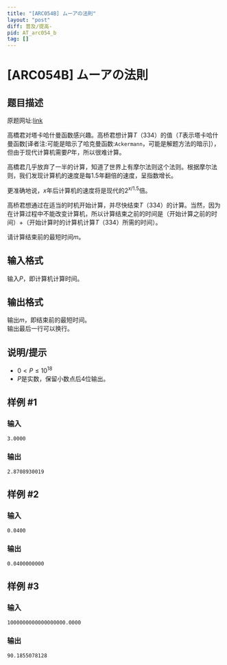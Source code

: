 ```yaml
---
title: "[ARC054B] ムーアの法則"
layout: "post"
diff: 普及/提高-
pid: AT_arc054_b
tag: []
---
```


# [ARC054B] ムーアの法則

## 题目描述

原题网址:[link](https://atcoder.jp/contests/arc054/tasks/arc054_b)



高橋君对塔卡哈什曼函数感兴趣。高桥君想计算$T（334）$的值（$T$表示塔卡哈什曼函数[译者注:可能是暗示了哈克曼函数:`Ackermann`，可能是解题方法的暗示]），但由于现代计算机需要$P$年，所以很难计算。

高橋君几乎放弃了一半的计算，知道了世界上有摩尔法则这个法则。根据摩尔法则，我们发现计算机的速度是每$1.5$年翻倍的速度，呈指数增长。

更准确地说，$x$年后计算机的速度将是现代的$2^{x/1.5}$倍。

高桥君想通过在适当的时机开始计算，并尽快结束$T（334）$的计算。当然，因为在计算过程中不能改变计算机，所以计算结束之前的时间是（开始计算之前的时间）+（开始计算时的计算机计算$T（334）$所需的时间）。

请计算结束前的最短时间$m$。

## 输入格式

输入$P$，即计算机计算时间。

## 输出格式

输出$m$，即结束前的最短时间。  
输出最后一行可以换行。

## 说明/提示

- $0<P\leqslant10^{18}$  
- $P$是实数，保留小数点后$4$位输出。

## 样例 #1

### 输入

```
3.0000
```

### 输出

```
2.8708930019
```

## 样例 #2

### 输入

```
0.0400
```

### 输出

```
0.0400000000
```

## 样例 #3

### 输入

```
1000000000000000000.0000
```

### 输出

```
90.1855078128
```

